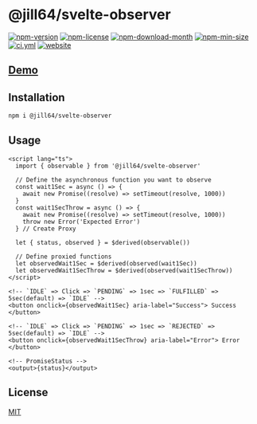 <!----- BEGIN GHOST DOCS HEADER ----->

# @jill64/svelte-observer

<!----- BEGIN GHOST DOCS BADGES ----->

<a href="https://npmjs.com/package/@jill64/svelte-observer"><img src="https://img.shields.io/npm/v/@jill64/svelte-observer" alt="npm-version" /></a> <a href="https://npmjs.com/package/@jill64/svelte-observer"><img src="https://img.shields.io/npm/l/@jill64/svelte-observer" alt="npm-license" /></a> <a href="https://npmjs.com/package/@jill64/svelte-observer"><img src="https://img.shields.io/npm/dm/@jill64/svelte-observer" alt="npm-download-month" /></a> <a href="https://npmjs.com/package/@jill64/svelte-observer"><img src="https://img.shields.io/bundlephobia/min/@jill64/svelte-observer" alt="npm-min-size" /></a> <a href="https://github.com/jill64/svelte-observer/actions/workflows/ci.yml"><img src="https://github.com/jill64/svelte-observer/actions/workflows/ci.yml/badge.svg" alt="ci.yml" /></a> <a href="https://svelte-observer.jill64.dev"><img src="https://img.shields.io/website?up_message=working&down_message=down&url=https%3A%2F%2Fsvelte-observer.jill64.dev" alt="website" /></a>

<!----- END GHOST DOCS BADGES ----->

## [Demo](https://svelte-observer.jill64.dev)

<!----- END GHOST DOCS HEADER ----->

## Installation

```bash
npm i @jill64/svelte-observer
```

## Usage

```svelte
<script lang="ts">
  import { observable } from '@jill64/svelte-observer'

  // Define the asynchronous function you want to observe
  const wait1Sec = async () => {
    await new Promise((resolve) => setTimeout(resolve, 1000))
  }
  const wait1SecThrow = async () => {
    await new Promise((resolve) => setTimeout(resolve, 1000))
    throw new Error('Expected Error')
  } // Create Proxy

  let { status, observed } = $derived(observable())

  // Define proxied functions
  let observedWait1Sec = $derived(observed(wait1Sec))
  let observedWait1SecThrow = $derived(observed(wait1SecThrow))
</script>

<!-- `IDLE` => Click => `PENDING` => 1sec => `FULFILLED` => 5sec(default) => `IDLE` -->
<button onclick={observedWait1Sec} aria-label="Success"> Success </button>

<!-- `IDLE` => Click => `PENDING` => 1sec => `REJECTED` => 5sec(default) => `IDLE` -->
<button onclick={observedWait1SecThrow} aria-label="Error"> Error </button>

<!-- PromiseStatus -->
<output>{status}</output>
```

<!----- BEGIN GHOST DOCS FOOTER ----->

## License

[MIT](LICENSE)

<!----- END GHOST DOCS FOOTER ----->
